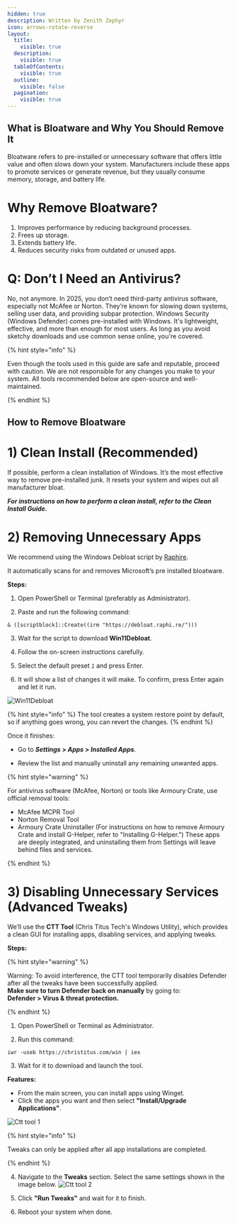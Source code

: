 ```yaml
---
hidden: true
description: Written by Zenith Zephyr
icon: arrows-rotate-reverse
layout:
  title:
    visible: true
  description:
    visible: true
  tableOfContents:
    visible: true
  outline:
    visible: false
  pagination:
    visible: true
---
```


## What is Bloatware and Why You Should Remove It

Bloatware refers to pre-installed or unnecessary software that offers little value and often slows down your system. Manufacturers include these apps to promote services or generate revenue, but they usually consume memory, storage, and battery life.
  
  # Why Remove Bloatware?
  1. Improves performance by reducing background processes.
  2. Frees up storage.
  3. Extends battery life.
  4. Reduces security risks from outdated or unused apps.



# Q: Don’t I Need an Antivirus?

No, not anymore.
In 2025, you don’t need third-party antivirus software, especially not McAfee or Norton. They’re known for slowing down systems, selling user data, and providing subpar protection.
Windows Security (Windows Defender) comes pre-installed with Windows. It's lightweight, effective, and more than enough for most users. As long as you avoid sketchy downloads and use common sense online, you're covered.

{% hint style="info" %}

Even though the tools used in this guide are safe and reputable, proceed with caution. We are not responsible for any changes you make to your system. All tools recommended below are open-source and well-maintained.

{% endhint %}


## How to Remove Bloatware
# 1) Clean Install (Recommended)

If possible, perform a clean installation of Windows. It’s the most effective way to remove pre-installed junk. It resets your system and wipes out all manufacturer bloat.

***For instructions on how to perform a clean install, refer to the Clean Install Guide.***

# 2) Removing Unnecessary Apps

We recommend using the Windows Debloat script by [Raphire](https://github.com/Raphire/Win11Debloat).

It automatically scans for and removes Microsoft’s pre installed bloatware.

**Steps:**

1. Open PowerShell or Terminal (preferably as Administrator).  

2. Paste and run the following command:


`& ([scriptblock]::Create((irm "https://debloat.raphi.re/")))`


3. Wait for the script to download **Win11Debloat**.  

4. Follow the on-screen instructions carefully.  

5. Select the default preset *`1`* and press Enter.  

6. It will show a list of changes it will make. To confirm, press Enter again and let it run.
  
![Win11Debloat](https://github.com/user-attachments/assets/010dd837-cc12-4b3e-953b-2be66e8dfd4c)



{% hint style="info" %}
The tool creates a system restore point by default, so if anything goes wrong, you can revert the changes.
{% endhint %}


Once it finishes:
- Go to ***Settings > Apps > Installed Apps***.

- Review the list and manually uninstall any remaining unwanted apps.

{% hint style="warning" %}

For antivirus software (McAfee, Norton) or tools like Armoury Crate, use official removal tools:
- McAfee MCPR Tool  
- Norton Removal Tool  
- Armoury Crate Uninstaller (For instructions on how to remove Armoury Crate and install G-Helper, refer to "Installing G-Helper.")
These apps are deeply integrated, and uninstalling them from Settings will leave behind files and services.

{% endhint %}

# 3) Disabling Unnecessary Services (Advanced Tweaks)

We’ll use the **CTT Tool** (Chris Titus Tech's Windows Utility), which provides a clean GUI for installing apps, disabling services, and applying tweaks.

**Steps:**

{% hint style="warning" %}

Warning: To avoid interference, the CTT tool temporarily disables Defender after all the tweaks have been successfully applied.  
**Make sure to turn Defender back on manually** by going to:  
**Defender > Virus & threat protection.**

{% endhint %}

1. Open PowerShell or Terminal as Administrator.  

2. Run this command:

`iwr -useb https://christitus.com/win | iex`

3. Wait for it to download and launch the tool.

**Features:**

- From the main screen, you can install apps using Winget.
- Click the apps you want and then select **"Install/Upgrade Applications"**.

![Ctt tool 1](https://github.com/user-attachments/assets/372c37a0-1958-4c65-b291-e7b6548f3d5f)

{% hint style="info" %}

Tweaks can only be applied after all app installations are completed.

{% endhint %}

4. Navigate to the **Tweaks** section. Select the same settings shown in the image below.
![Ctt tool 2](https://github.com/user-attachments/assets/43f3c35b-eff6-4d5b-a036-095601622aca)

  

5. Click **"Run Tweaks"** and wait for it to finish.  


6. Reboot your system when done.
